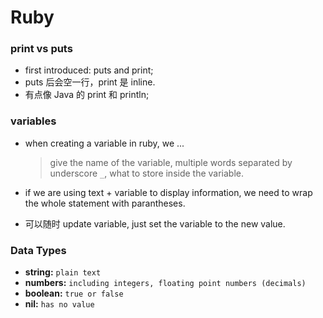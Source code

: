 # Ruby

### print vs puts

- first introduced: puts and print;
- puts 后会空一行，print 是 inline.
- 有点像 Java 的 print 和 println;

### variables

- when creating a variable in ruby, we ...

  > give the name of the variable,
  > multiple words separated by underscore `_`,
  > what to store inside the variable.

- if we are using text + variable to display information, we need to wrap the whole statement with parantheses.
- 可以随时 update variable, just set the variable to the new value.

### Data Types

- **string:** `plain text`
- **numbers:** `including integers, floating point numbers (decimals)`
- **boolean:** `true or false`
- **nil:** `has no value`
